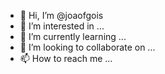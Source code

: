 - 👋 Hi, I’m @joaofgois
- 👀 I’m interested in ...
- 🌱 I’m currently learning ...
- 💞️ I’m looking to collaborate on ...
- 📫 How to reach me ...

<!---
joaofgois/joaofgois is a ✨ special ✨ repository because its `README.md` (this file) appears on your GitHub profile.
You can click the Preview link to take a look at your changes.
--->
